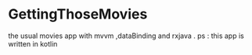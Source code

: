 # GettingThoseMovies
the usual movies app with mvvm ,dataBinding and rxjava . ps : this app is written in kotlin
